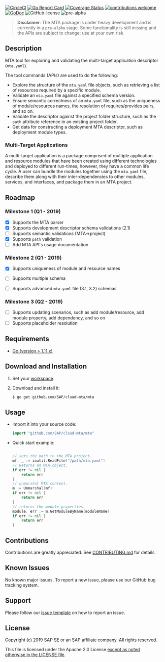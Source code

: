 [![CircleCI](https://circleci.com/gh/SAP/cloud-mta.svg?style=svg)](https://circleci.com/gh/SAP/cloud-mta)
[![Go Report Card](https://goreportcard.com/badge/github.com/SAP/cloud-mta)](https://goreportcard.com/report/github.com/SAP/cloud-mta)
[![Coverage Status](https://coveralls.io/repos/github/SAP/cloud-mta/badge.svg?branch=CD)](https://coveralls.io/github/SAP/cloud-mta?branch=CD)
[![contributions welcome](https://img.shields.io/badge/contributions-welcome-brightgreen.svg?style=flat)](https://github.com/SAP/cloud-mta/blob/master/.github/CONTRIBUTING.md)
[![GoDoc](https://godoc.org/github.com/SAP/cloud-mta?status.svg)](https://godoc.org/github.com/SAP/cloud-mta/mta)
![GitHub license](https://img.shields.io/badge/license-Apache_2.0-blue.svg)
![pre-alpha](https://img.shields.io/badge/Release-pre--alpha-orange.svg)




> <b>Disclaimer</b>: The MTA package is under heavy development and is currently in a `pre-alpha` stage.  Some functionality is still missing and the APIs are subject to change; use at your own risk.
                   
## Description

MTA tool for exploring and validating the multi-target application descriptor (`mta.yaml`).

The tool commands (APIs) are used to do the following:

   - Explore the structure of the `mta.yaml` file objects, such as retrieving a list of resources required by a specific module.
   - Validate an `mta.yaml` file against a specified schema version.
   - Ensure semantic correctness of an `mta.yaml` file, such as the uniqueness of module/resources names, the resolution of requires/provides pairs, and so on.
   - Validate the descriptor against the project folder structure, such as the `path` attribute reference in an existing project folder.
   - Get data for constructing a deployment MTA descriptor, such as deployment module types.
   

 ### Multi-Target Applications

A multi-target application is a package comprised of multiple application and resource modules that have been created using different technologies and deployed to different run-times; however, they have a common life cycle. A user can bundle the modules together using the `mta.yaml` file, describe them along with their inter-dependencies to other modules, services, and interfaces, and package them in an MTA project.
 
## Roadmap 

### Milestone 1  (Q1 - 2019)
 
 - [x] Supports the MTA parser 
 - [x] Supports development descriptor schema validations (2.1) 
 - [ ] Supports semantic validations (MTA->project)
 - [x] Supports `path` validation
 - [ ] Add MTA API's usage documentation  
 
### Milestone 2 (Q1 - 2019)
 
- [x] Supports uniqueness of module and resource names
- [ ] Supports multiple schema 
- [ ] Supports advanced `mta.yaml` file (3.1, 3.2) schemas

 
### Milestone 3 (Q2 - 2019)

- [ ] Supports updating scenarios, such as add module/resource, add module property, add dependency, and so on
- [ ] Supports placeholder resolution

## Requirements

* [Go (version > 1.11.x)](https://golang.org/dl/) 

## Download and Installation

1.  Set your [workspace](https://golang.org/doc/code.html#Workspaces).

2.  Download and install it:

    ```sh
    $ go get github.com/SAP/cloud-mta/mta
    ```

## Usage

 - Import it into your source code:

    ```go
    import "github.com/SAP/cloud-mta/mta"
    ```

 -  Quick start example:

    ```go
    
    // sets the path to the MTA project.
    mf, _ := ioutil.ReadFile("/path/mta.yaml")
    // Returns an MTA object.
    if err != nil {
    	return err
    }
    // unmarshal MTA content.
    m := Unmarshal(mf)
    if err != nil {
    	return err
    }
    // returns the module properties.
    module, err := m.GetModuleByName(moduleName)
    if err != nil {
    	return err
    }
    ```

## Contributions

Contributions are greatly appreciated.
See [CONTRIBUTING.md](https://github.com/SAP/cloud-mta/blob/master/.github/CONTRIBUTING.md) for details.

## Known Issues

No known major issues.  To report a new issue, please use our GitHub bug tracking system.

## Support

Please follow our [issue template](https://github.com/SAP/cloud-mta/blob/master/.github/ISSUE_TEMPLATE/bug_report.md) on how to report an issue.

## License
 
Copyright (c) 2019 SAP SE or an SAP affiliate company. All rights reserved.

This file is licensed under the Apache 2.0 License [except as noted otherwise in the LICENSE file](/LICENSE).

